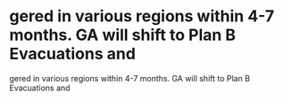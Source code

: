 # gered in various regions within 4-7 months. GA will shift to Plan B Evacuations and

gered in various regions within 4-7 months. GA will shift to Plan B Evacuations and